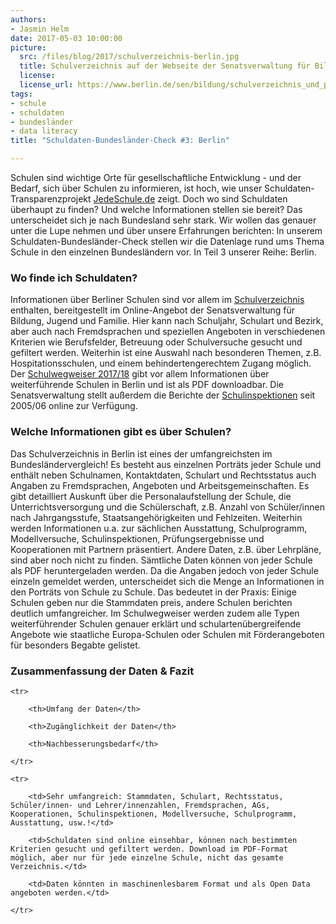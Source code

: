 ```yaml
---
authors: 
- Jasmin Helm
date: 2017-05-03 10:00:00
picture:
  src: /files/blog/2017/schulverzeichnis-berlin.jpg
  title: Schulverzeichnis auf der Webseite der Senatsverwaltung für Bildung, Jugend und Familie Berlin
  license: 
  license_url: https://www.berlin.de/sen/bildung/schulverzeichnis_und_portraets/anwendung/
tags:
- schule
- schuldaten
- bundesländer
- data literacy
title: "Schuldaten-Bundesländer-Check #3: Berlin"

---
```


Schulen sind wichtige Orte für gesellschaftliche Entwicklung - und der Bedarf, sich über Schulen zu informieren, ist hoch, wie unser Schuldaten-Transparenzprojekt [JedeSchule.de](https://jedeschule.de) zeigt. Doch wo sind Schuldaten überhaupt zu finden? Und welche Informationen stellen sie bereit? Das unterscheidet sich je nach Bundesland sehr stark. Wir wollen das genauer unter die Lupe nehmen und über unsere Erfahrungen berichten: In unserem Schuldaten-Bundesländer-Check stellen wir die Datenlage rund ums Thema Schule in den einzelnen Bundesländern vor. In Teil 3 unserer Reihe: Berlin.

### Wo finde ich Schuldaten?

Informationen über Berliner Schulen sind vor allem im [Schulverzeichnis](https://www.berlin.de/sen/bildung/schulverzeichnis_und_portraets/anwendung/) enthalten, bereitgestellt im Online-Angebot der Senatsverwaltung für Bildung, Jugend und Familie. Hier kann nach Schuljahr, Schulart und Bezirk, aber auch nach Fremdsprachen und speziellen Angeboten in verschiedenen Kriterien wie Berufsfelder, Betreuung oder Schulversuche gesucht und gefiltert werden. Weiterhin ist eine Auswahl nach besonderen Themen, z.B. Hospitationsschulen, und einem behindertengerechtem Zugang möglich. Der [Schulwegweiser 2017/18](https://www.berlin.de/sen/bildung/schule/bildungswege/uebergang-weiterfuehrende-schule/schulwegweiser_web.pdf) gibt vor allem Informationen über weiterführende Schulen in Berlin und ist als PDF downloadbar. Die Senatsverwaltung stellt außerdem die Berichte der [Schulinspektionen](https://www.berlin.de/sen/bildung/unterstuetzung/schulinspektion/) seit 2005/06 online zur Verfügung. 

### Welche Informationen gibt es über Schulen?

Das Schulverzeichnis in Berlin ist eines der umfangreichsten im Bundesländervergleich! Es besteht aus einzelnen Porträts jeder Schule und enthält neben Schulnamen, Kontaktdaten, Schulart und Rechtsstatus auch Angaben zu Fremdsprachen, Angeboten und Arbeitsgemeinschaften. Es gibt detailliert Auskunft über die Personalaufstellung der Schule, die Unterrichtsversorgung und die Schülerschaft, z.B. Anzahl von Schüler/innen nach Jahrgangsstufe, Staatsangehörigkeiten und Fehlzeiten. Weiterhin werden Informationen u.a. zur sächlichen Ausstattung, Schulprogramm, Modellversuche, Schulinspektionen, Prüfungsergebnisse und Kooperationen mit Partnern präsentiert. Andere Daten, z.B. über Lehrpläne, sind aber noch nicht zu finden. Sämtliche Daten können von jeder Schule als PDF heruntergeladen werden. Da die Angaben jedoch von jeder Schule einzeln gemeldet werden, unterscheidet sich die Menge an Informationen in den Porträts von Schule zu Schule. Das bedeutet in der Praxis: Einige Schulen geben nur die Stammdaten preis, andere Schulen berichten deutlich umfangreicher.
Im Schulwegweiser werden zudem alle Typen weiterführender Schulen genauer erklärt und schulartenübergreifende Angebote wie staatliche Europa-Schulen oder Schulen mit Förderangeboten für besonders Begabte gelistet. 

### Zusammenfassung der Daten & Fazit

<table>

	<tr>

		<th>Umfang der Daten</th>

		<th>Zugänglichkeit der Daten</th>

		<th>Nachbesserungsbedarf</th>

	</tr>

	<tr>

		<td>Sehr umfangreich: Stammdaten, Schulart, Rechtsstatus, Schüler/innen- und Lehrer/innenzahlen, Fremdsprachen, AGs, Kooperationen, Schulinspektionen, Modellversuche, Schulprogramm, Ausstattung, usw.!</td>

		<td>Schuldaten sind online einsehbar, können nach bestimmten Kriterien gesucht und gefiltert werden. Download im PDF-Format möglich, aber nur für jede einzelne Schule, nicht das gesamte Verzeichnis.</td>

		<td>Daten könnten in maschinenlesbarem Format und als Open Data angeboten werden.</td>

	</tr>

</table>
